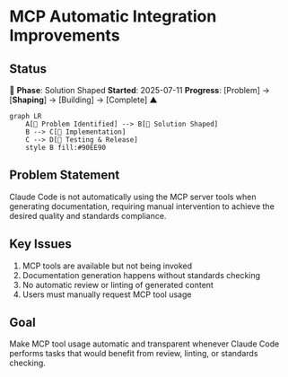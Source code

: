 # MCP Automatic Integration Improvements

## Status

🌿 **Phase**: Solution Shaped **Started**: 2025-07-11 **Progress**: [Problem] →
[**Shaping**] → [Building] → [Complete] ▲

```mermaid
graph LR
    A[🌱 Problem Identified] --> B[🌿 Solution Shaped]
    B --> C[🌳 Implementation]
    C --> D[🍃 Testing & Release]
    style B fill:#90EE90
```

## Problem Statement

Claude Code is not automatically using the MCP server tools when generating
documentation, requiring manual intervention to achieve the desired quality and
standards compliance.

## Key Issues

1. MCP tools are available but not being invoked
2. Documentation generation happens without standards checking
3. No automatic review or linting of generated content
4. Users must manually request MCP tool usage

## Goal

Make MCP tool usage automatic and transparent whenever Claude Code performs
tasks that would benefit from review, linting, or standards checking.
